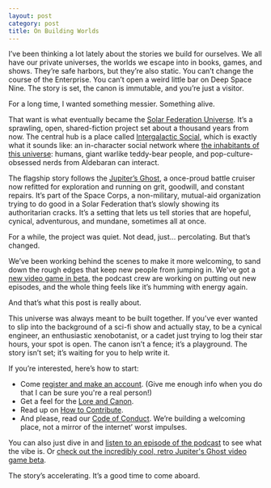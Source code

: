 ```yaml
---
layout: post
category: post
title: On Building Worlds
---
```

I’ve been thinking a lot lately about the stories we build for ourselves. We all have our private universes, the worlds we escape into in books, games, and shows. They’re safe harbors, but they’re also static. You can’t change the course of the Enterprise. You can’t open a weird little bar on Deep Space Nine. The story is set, the canon is immutable, and you’re just a visitor.

For a long time, I wanted something messier. Something alive.

That want is what eventually became the [Solar Federation Universe](https://intergalactic.computer/social/about-jupiters-ghost-and-the-solar-federation/). It’s a sprawling, open, shared-fiction project set about a thousand years from now. The central hub is a place called [Intergalactic Social](https://intergalactic.computer/social), which is exactly what it sounds like: an in-character social network where [the inhabitants of this universe](https://intergalactic.computer/social/lore-and-canon/aliens/): humans, giant warlike teddy-bear people, and pop-culture-obsessed nerds from Aldebaran can interact.

The flagship story follows the [Jupiter’s Ghost](https://intergalactic.computer/social/groups/jupiters-ghost/), a once-proud battle cruiser now refitted for exploration and running on grit, goodwill, and constant repairs. It’s part of the Space Corps, a non-military, mutual-aid organization trying to do good in a Solar Federation that’s slowly showing its authoritarian cracks. It’s a setting that lets us tell stories that are hopeful, cynical, adventurous, and mundane, sometimes all at once.

For a while, the project was quiet. Not dead, just… percolating. But that’s changed.

We’ve been working behind the scenes to make it more welcoming, to sand down the rough edges that keep new people from jumping in. We've got a [new video game in beta](https://ajroach42.itch.io/jupiters-ghost-away-mission-gbc), the podcast crew are working on putting out new episodes, and the whole thing feels like it’s humming with energy again.

And that’s what this post is really about. 

This universe was always meant to be built together. If you’ve ever wanted to slip into the background of a sci-fi show and actually stay, to be a cynical engineer, an enthusiastic xenobotanist, or a cadet just trying to log their star hours, your spot is open. The canon isn’t a fence; it’s a playground. The story isn’t set; it’s waiting for you to help write it.

If you’re interested, here’s how to start:

- Come [register and make an account](https://intergalactic.computer/social/register/). (Give me enough info when you do that I can be sure you're a real person!)  
- Get a feel for the [Lore and Canon](https://intergalactic.computer/social/lore-and-canon/). 
- Read up on [How to Contribute]( https://intergalactic.computer/social/how-to-contribute/).
- And please, read our [Code of Conduct](https://intergalactic.computer/social/code-of-conduct/). We’re building a welcoming place, not a mirror of the internet’ worst impulses. 

You can also just dive in and [listen to an episode of the podcast](https://intergalactic.computer/social/podcasts/) to see what the vibe is.  Or [check out the incredibly cool, retro Jupiter's Ghost video game beta]( https://ajroach42.itch.io/jupiters-ghost-away-mission-gbc).

The story’s accelerating. It’s a good time to come aboard.